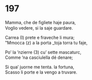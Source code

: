 # 197
  
Mamma, che de ﬁgliete haje paura,  
Voglio vedere, si la saje guardare.  
  
Carrea (I) prete e fraveche li mura;  
"Mmocca (z) a la porta _toja torra tu faje,  
  
Po’ la ’nzierre (3) cu’ sette mascaturc,  
Comme ’na casciulella dé denare;  
  
Si qua’ juorne me tenta. la fortuna,  
Scasso li porte e la vengo a truvare.  
  

